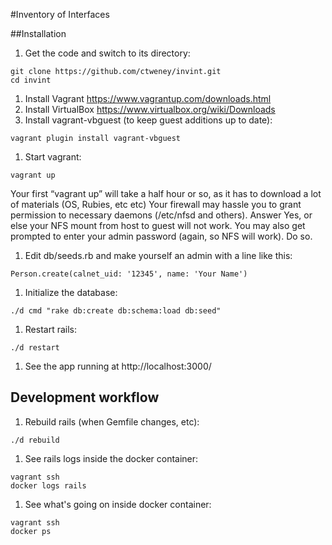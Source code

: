 #Inventory of Interfaces

##Installation

1. Get the code and switch to its directory:

  ```
  git clone https://github.com/ctweney/invint.git
  cd invint
  ```

1. Install Vagrant https://www.vagrantup.com/downloads.html
1. Install VirtualBox  https://www.virtualbox.org/wiki/Downloads
1. Install vagrant-vbguest (to keep guest additions up to date):

  ```
  vagrant plugin install vagrant-vbguest
  ```
1. Start vagrant:

  ```
  vagrant up
  ```

  Your first “vagrant up” will take a half hour or so, as it has to download a lot of materials (OS, Rubies, etc etc)
  Your firewall may hassle you to grant permission to necessary daemons (/etc/nfsd and others). Answer Yes, or else your NFS mount from host to guest will not work.
  You may also get prompted to enter your admin password (again, so NFS will work). Do so.
1. Edit db/seeds.rb and make yourself an admin with a line like this:

  ```
  Person.create(calnet_uid: '12345', name: 'Your Name')
  ```

1. Initialize the database:

  ```
  ./d cmd "rake db:create db:schema:load db:seed"
  ```
1. Restart rails:

  ```
  ./d restart
  ```

1. See the app running at http://localhost:3000/

## Development workflow
1. Rebuild rails (when Gemfile changes, etc):

  ```
  ./d rebuild
  ```
1. See rails logs inside the docker container:

  ```
  vagrant ssh
  docker logs rails
  ```
1. See what's going on inside docker container:

  ```
  vagrant ssh
  docker ps
  ```

